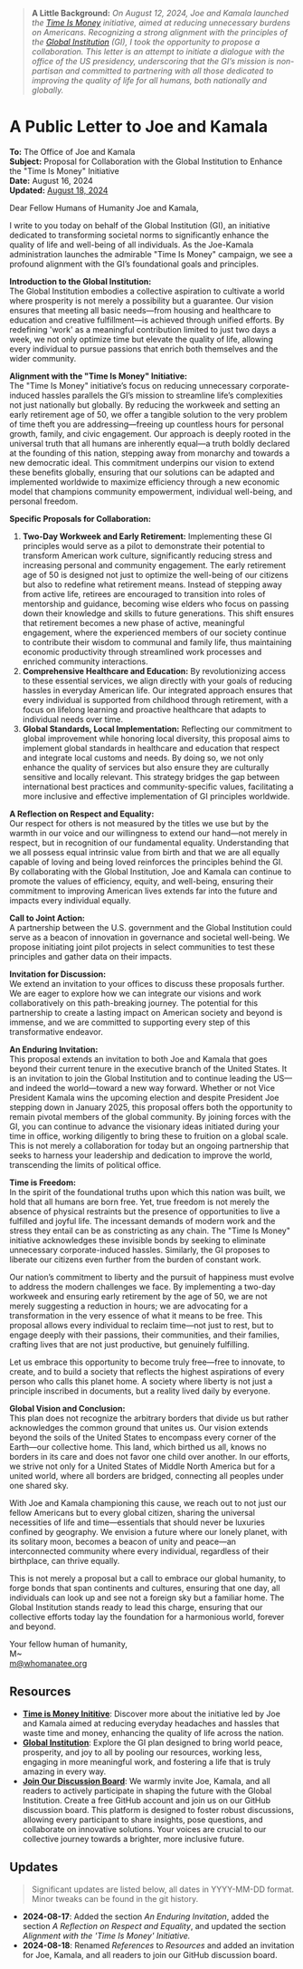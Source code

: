 > **A Little Background:** *On August 12, 2024, Joe and Kamala launched the [Time Is Money](https://www.whitehouse.gov/briefing-room/statements-releases/2024/08/12/fact-sheet-biden-harris-administration-launches-new-effort-to-crack-down-on-everyday-headaches-and-hassles-that-waste-americans-time-and-money/) initiative, aimed at reducing unnecessary burdens on Americans. Recognizing a strong alignment with the principles of the [Global Institution](https://whomanatee.org) (GI), I took the opportunity to propose a collaboration. This letter is an attempt to initiate a dialogue with the office of the US presidency, underscoring that the GI’s mission is non-partisan and committed to partnering with all those dedicated to improving the quality of life for all humans, both nationally and globally.*

# A Public Letter to Joe and Kamala

**To:** The Office of Joe and Kamala  
**Subject:** Proposal for Collaboration with the Global Institution to Enhance the "Time Is Money" Initiative  
**Date:** August 16, 2024  
**Updated:** [August 18, 2024](#updates)

Dear Fellow Humans of Humanity Joe and Kamala,

I write to you today on behalf of the Global Institution (GI), an initiative dedicated to transforming societal norms to significantly enhance the quality of life and well-being of all individuals. As the Joe-Kamala administration launches the admirable "Time Is Money" campaign, we see a profound alignment with the GI’s foundational goals and principles.

**Introduction to the Global Institution:**  
The Global Institution embodies a collective aspiration to cultivate a world where prosperity is not merely a possibility but a guarantee. Our vision ensures that meeting all basic needs—from housing and healthcare to education and creative fulfillment—is achieved through unified efforts. By redefining 'work' as a meaningful contribution limited to just two days a week, we not only optimize time but elevate the quality of life, allowing every individual to pursue passions that enrich both themselves and the wider community.

**Alignment with the "Time Is Money" Initiative:**  
The "Time Is Money" initiative’s focus on reducing unnecessary corporate-induced hassles parallels the GI’s mission to streamline life’s complexities not just nationally but globally. By reducing the workweek and setting an early retirement age of 50, we offer a tangible solution to the very problem of time theft you are addressing—freeing up countless hours for personal growth, family, and civic engagement. Our approach is deeply rooted in the universal truth that all humans are inherently equal—a truth boldly declared at the founding of this nation, stepping away from monarchy and towards a new democratic ideal. This commitment underpins our vision to extend these benefits globally, ensuring that our solutions can be adapted and implemented worldwide to maximize efficiency through a new economic model that champions community empowerment, individual well-being, and personal freedom.

**Specific Proposals for Collaboration:**  
1. **Two-Day Workweek and Early Retirement:** Implementing these GI principles would serve as a pilot to demonstrate their potential to transform American work culture, significantly reducing stress and increasing personal and community engagement. The early retirement age of 50 is designed not just to optimize the well-being of our citizens but also to redefine what retirement means. Instead of stepping away from active life, retirees are encouraged to transition into roles of mentorship and guidance, becoming wise elders who focus on passing down their knowledge and skills to future generations. This shift ensures that retirement becomes a new phase of active, meaningful engagement, where the experienced members of our society continue to contribute their wisdom to communal and family life, thus maintaining economic productivity through streamlined work processes and enriched community interactions.
2. **Comprehensive Healthcare and Education:** By revolutionizing access to these essential services, we align directly with your goals of reducing hassles in everyday American life. Our integrated approach ensures that every individual is supported from childhood through retirement, with a focus on lifelong learning and proactive healthcare that adapts to individual needs over time.
3. **Global Standards, Local Implementation:** Reflecting our commitment to global improvement while honoring local diversity, this proposal aims to implement global standards in healthcare and education that respect and integrate local customs and needs. By doing so, we not only enhance the quality of services but also ensure they are culturally sensitive and locally relevant. This strategy bridges the gap between international best practices and community-specific values, facilitating a more inclusive and effective implementation of GI principles worldwide.

**A Reflection on Respect and Equality:**  
Our respect for others is not measured by the titles we use but by the warmth in our voice and our willingness to extend our hand—not merely in respect, but in recognition of our fundamental equality. Understanding that we all possess equal intrinsic value from birth and that we are all equally capable of loving and being loved reinforces the principles behind the GI. By collaborating with the Global Institution, Joe and Kamala can continue to promote the values of efficiency, equity, and well-being, ensuring their commitment to improving American lives extends far into the future and impacts every individual equally.

**Call to Joint Action:**  
A partnership between the U.S. government and the Global Institution could serve as a beacon of innovation in governance and societal well-being. We propose initiating joint pilot projects in select communities to test these principles and gather data on their impacts.

**Invitation for Discussion:**  
We extend an invitation to your offices to discuss these proposals further. We are eager to explore how we can integrate our visions and work collaboratively on this path-breaking journey. The potential for this partnership to create a lasting impact on American society and beyond is immense, and we are committed to supporting every step of this transformative endeavor.

**An Enduring Invitation:**  
This proposal extends an invitation to both Joe and Kamala that goes beyond their current tenure in the executive branch of the United States. It is an invitation to join the Global Institution and to continue leading the US—and indeed the world—toward a new way forward. Whether or not Vice President Kamala wins the upcoming election and despite President Joe stepping down in January 2025, this proposal offers both the opportunity to remain pivotal members of the global community. By joining forces with the GI, you can continue to advance the visionary ideas initiated during your time in office, working diligently to bring these to fruition on a global scale. This is not merely a collaboration for today but an ongoing partnership that seeks to harness your leadership and dedication to improve the world, transcending the limits of political office.

**Time is Freedom:**  
In the spirit of the foundational truths upon which this nation was built, we hold that all humans are born free. Yet, true freedom is not merely the absence of physical restraints but the presence of opportunities to live a fulfilled and joyful life. The incessant demands of modern work and the stress they entail can be as constricting as any chain. The "Time Is Money" initiative acknowledges these invisible bonds by seeking to eliminate unnecessary corporate-induced hassles. Similarly, the GI proposes to liberate our citizens even further from the burden of constant work.

Our nation’s commitment to liberty and the pursuit of happiness must evolve to address the modern challenges we face. By implementing a two-day workweek and ensuring early retirement by the age of 50, we are not merely suggesting a reduction in hours; we are advocating for a transformation in the very essence of what it means to be free. This proposal allows every individual to reclaim time—not just to rest, but to engage deeply with their passions, their communities, and their families, crafting lives that are not just productive, but genuinely fulfilling.

Let us embrace this opportunity to become truly free—free to innovate, to create, and to build a society that reflects the highest aspirations of every person who calls this planet home. A society where liberty is not just a principle inscribed in documents, but a reality lived daily by everyone.

**Global Vision and Conclusion:**  
This plan does not recognize the arbitrary borders that divide us but rather acknowledges the common ground that unites us. Our vision extends beyond the soils of the United States to encompass every corner of the Earth—our collective home. This land, which birthed us all, knows no borders in its care and does not favor one child over another. In our efforts, we strive not only for a United States of Middle North America but for a united world, where all borders are bridged, connecting all peoples under one shared sky.

With Joe and Kamala championing this cause, we reach out to not just our fellow Americans but to every global citizen, sharing the universal necessities of life and time—essentials that should never be luxuries confined by geography. We envision a future where our lonely planet, with its solitary moon, becomes a beacon of unity and peace—an interconnected community where every individual, regardless of their birthplace, can thrive equally.

This is not merely a proposal but a call to embrace our global humanity, to forge bonds that span continents and cultures, ensuring that one day, all individuals can look up and see not a foreign sky but a familiar home. The Global Institution stands ready to lead this charge, ensuring that our collective efforts today lay the foundation for a harmonious world, forever and beyond.

Your fellow human of humanity,  
M~  
m@whomanatee.org


## Resources
- [**Time is Money Inititive**](https://www.whitehouse.gov/briefing-room/statements-releases/2024/08/12/fact-sheet-biden-harris-administration-launches-new-effort-to-crack-down-on-everyday-headaches-and-hassles-that-waste-americans-time-and-money/): Discover more about the initiative led by Joe and Kamala aimed at reducing everyday headaches and hassles that waste time and money, enhancing the quality of life across the nation.
- [**Global Institution**](https://whomanatee.org): Explore the GI plan designed to bring world peace, prosperity, and joy to all by pooling our resources, working less, engaging in more meaningful work, and fostering a life that is truly amazing in every way.
- **[Join Our Discussion Board](https://github.com/whomanatee/plan/discussions)**: We warmly invite Joe, Kamala, and all readers to actively participate in shaping the future with the Global Institution. Create a free GitHub account and join us on our GitHub discussion board. This platform is designed to foster robust discussions, allowing every participant to share insights, pose questions, and collaborate on innovative solutions. Your voices are crucial to our collective journey towards a brighter, more inclusive future.


## Updates
> Significant updates are listed below, all dates in YYYY-MM-DD format. Minor tweaks can be found in the git history.
- **2024-08-17**: Added the section *An Enduring Invitation*, added the section *A Reflection on Respect and Equality*, and updated the section *Alignment with the 'Time Is Money' Initiative.*
- **2024-08-18**: Renamed *References* to *Resources* and added an invitation for Joe, Kamala, and all readers to join our GitHub discussion board.
